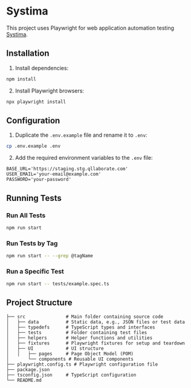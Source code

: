 # Systima

This project uses Playwright for web application automation testing [Systima](https://app.staging.systima.no/).

## Installation

1. Install dependencies:

```bash
npm install
```

2. Install Playwright browsers:

```bash
npx playwright install
```

## Configuration

1. Duplicate the `.env.example` file and rename it to `.env`:

```bash
cp .env.example .env
```

2. Add the required environment variables to the `.env` file:

```env
BASE_URL='https://staging.stg.qllaborate.com'
USER_EMAIL='your-email@example.com'
PASSWORD='your-password'
```

## Running Tests

### Run All Tests

```bash
npm run start
```

### Run Tests by Tag

```bash
npm run start -- --grep @tagName
```

### Run a Specific Test

```bash
npm run start -- tests/example.spec.ts
```

## Project Structure

```
├── src               # Main folder containing source code
│   ├── data          # Static data, e.g., JSON files or test data
│   ├── typedefs      # TypeScript types and interfaces
│   ├── tests         # Folder containing test files
│   ├── helpers       # Helper functions and utilities
│   ├── fixtures      # Playwright fixtures for setup and teardown
│   ├── UI            # UI structure
│   │   ├── pages     # Page Object Model (POM)
│       └── components # Reusable UI components
├── playwright.config.ts # Playwright configuration file
├── package.json
├── tsconfig.json     # TypeScript configuration
└── README.md
```

